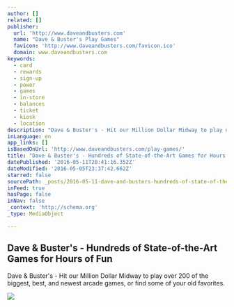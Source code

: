 ```yaml
---
author: []
related: []
publisher:
  url: 'http://www.daveandbusters.com'
  name: "Dave & Buster's Play Games"
  favicon: 'http://www.daveandbusters.com/favicon.ico'
  domain: www.daveandbusters.com
keywords:
  - card
  - rewards
  - sign-up
  - power
  - games
  - in-store
  - balances
  - ticket
  - kiosk
  - location
description: "Dave & Buster's - Hit our Million Dollar Midway to play over 200 of the biggest, best, and newest arcade games, or find some of your old favorites."
inLanguage: en
app_links: []
isBasedOnUrl: 'http://www.daveandbusters.com/play-games/'
title: "Dave & Buster's - Hundreds of State-of-the-Art Games for Hours of Fun"
datePublished: '2016-05-11T20:41:16.352Z'
dateModified: '2016-05-05T23:37:42.662Z'
starred: false
sourcePath: _posts/2016-05-11-dave-and-busters-hundreds-of-state-of-the-art-games-for-hou.md
inFeed: true
hasPage: false
inNav: false
_context: 'http://schema.org'
_type: MediaObject

---
```

<article style=""><h1>Dave &amp; Buster's - Hundreds of State-of-the-Art Games for Hours of Fun</h1><p>Dave &amp; Buster's - Hit our Million Dollar Midway to play over 200 of the biggest, best, and newest arcade games, or find some of your old favorites.</p><img src="http://www.daveandbusters.com/media/1189/tickets-small.png?width=1366" /></article>